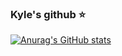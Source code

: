 ### Kyle's github ⭐️

[![Anurag's GitHub stats](https://github-readme-stats.vercel.app/api?username=kylekim2123)](https://github.com/anuraghazra/github-readme-stats)

<!--
**kylekim2123/kylekim2123** is a ✨ _special_ ✨ repository because its `README.md` (this file) appears on your GitHub profile.

Here are some ideas to get you started:

- 🔭 I’m currently working on ...
- 🌱 I’m currently learning ...
- 👯 I’m looking to collaborate on ...
- 🤔 I’m looking for help with ...
- 💬 Ask me about ...
- 📫 How to reach me: ...
- 😄 Pronouns: ...
- ⚡ Fun fact: ...
-->
